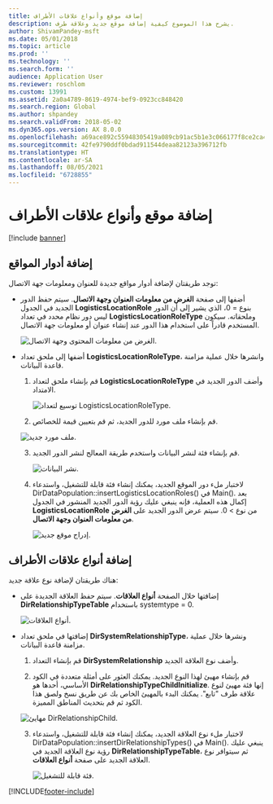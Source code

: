 ```yaml
---
title: إضافة موقع وأنواع علاقات الأطراف
description: يشرح هذا الموضوع كيفية إضافة موقع جديد وعلاقة طرف.
author: ShivamPandey-msft
ms.date: 05/01/2018
ms.topic: article
ms.prod: ''
ms.technology: ''
ms.search.form: ''
audience: Application User
ms.reviewer: roschlom
ms.custom: 13991
ms.assetid: 2a0a4789-8619-4974-bef9-0923cc848420
ms.search.region: Global
ms.author: shpandey
ms.search.validFrom: 2018-05-02
ms.dyn365.ops.version: AX 8.0.0
ms.openlocfilehash: a69ace892c55948305419a089cb91ac5b1e3c066177f8ce2ca441f1dd01c2af0
ms.sourcegitcommit: 42fe9790ddf0bdad911544deaa82123a396712fb
ms.translationtype: HT
ms.contentlocale: ar-SA
ms.lasthandoff: 08/05/2021
ms.locfileid: "6728855"
---
```

# <a name="add-location-and-party-relationship-types"></a>إضافة موقع وأنواع علاقات الأطراف 

[!include [banner](../includes/banner.md)]

## <a name="add-location-roles"></a>إضافة أدوار المواقع

توجد طريقتان لإضافة أدوار مواقع جديدة للعنوان ومعلومات جهة الاتصال:

-  أضفها إلى صفحة **‏‫الغرض من معلومات العنوان وجهة الاتصال‬**. سيتم حفظ الدور الجديد في الجدول **LogisticsLocationRole** بنوع = 0، الذي يشير إلى أن الدور ليس دور نظام محدد في تعداد **LogisticsLocationRoleType** وملحقاته. سيكون المستخدم قادراً على استخدام هذا الدور عند إنشاء عنوان أو معلومات جهة الاتصال.

    ![الغرض من معلومات المحتوى وجهة الاتصال.](media/Address-Contact.PNG)

-  أضفها إلى ملحق تعداد **LogisticsLocationRoleType**، وانشرها خلال عملية مزامنة قاعدة البيانات.

    1.  قم بإنشاء ملحق لتعداد **LogisticsLocationRoleType** وأضف الدور الجديد في الامتداد. 
  
        ![توسيع لتعداد LogisticsLocationRoleType.](media/Logistics.PNG)

    2. قم بإنشاء ملف مورد للدور الجديد، ثم قم بتعيين قيمة للخصائص.
     
     ![ملف مورد جديد.](media/Resource.PNG)
        
    3.  قم بإنشاء فئة لنشر البيانات واستخدم طريقة المعالج لنشر الدور الجديد. 

        ![نشر البيانات.](media/Dirdata.PNG)

    4.  لاختبار ملء دور الموقع الجديد، يمكنك إنشاء فئة قابلة للتشغيل، واستدعاء DirDataPopulation::insertLogisticsLocationRoles() في Main(). بعد إكمال هذه العملية، فإنه ينبغي عليك رؤية الدور الجديد المنشور في الجدول **LogisticsLocationRole** من نوع \> 0. سيتم عرض الدور الجديد على **‏‫الغرض من معلومات العنوان وجهة الاتصال‬**.

        ![إدراج موقع جديد.](media/InsertNewLocation.PNG)

## <a name="add-party-relationship-types"></a>إضافة أنواع علاقات الأطراف 

هناك طريقتان لإضافة نوع علاقة جديد:

-   إضافتها خلال الصفحة **أنواع العلاقات**. سيتم حفظ العلاقة الجديدة على **DirRelationshipTypeTable** باستخدام systemtype = 0.

    ![أنواع العلاقات.](media/Relationship.PNG)

-  إضافتها في ملحق تعداد **DirSystemRelationshipType**، ونشرها خلال عملية مزامنة قاعدة البيانات.

    1.  قم بإنشاء التعداد **DirSystemRelationship** وأضف نوع العلاقة الجديد.

    2. قم بإنشاء مهيئ لهذا النوع الجديد. يمكنك العثور على أمثلة متعددة في الكود الأساسي، أحدها هو **DirRelationshipTypeChildInitialize**. إنها فئة مهيئ لنوع علاقة طرف "تابع". يمكنك البدء بالمهيئ الخاص بك عن طريق نسخ ولصق هذا الكود ثم قم بتحديث المناطق المميزة.
    
    ![مهايئ DirRelationshipChild.](media/DirRelationship.PNG)

    3.  لاختبار ملء نوع العلاقة الجديد، يمكنك إنشاء فئة قابلة للتشغيل، واستدعاء DirDataPopulation::insertDirRelationshipTypes() في Main(). ينبغي عليك رؤية نوع العلاقة الجديد في **DirRelationshipTypeTable**، ثم سيتوافر نوع العلاقة الجديد على صفحة **أنواع العلاقات**.

        ![فئة قابلة للتشغيل.](media/Runnable.PNG)


[!INCLUDE[footer-include](../../includes/footer-banner.md)]